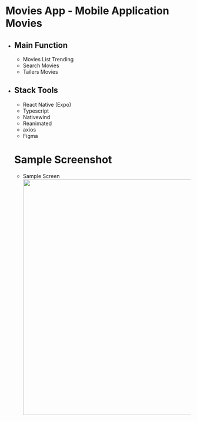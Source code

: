 # Movies App - Mobile Application Movies

- ## Main Function
   - Movies List Trending
   - Search Movies 
   - Tailers Movies

- ## Stack Tools
   - React Native (Expo)
   - Typescript
   - Nativewind 
   - Reanimated
   - axios
   - Figma

  # Sample Screenshot
  - Sample Screen
      <div>
        <img src="https://res.cloudinary.com/dhmfewrsr/image/upload/v1751730516/mockup-movies-app_dybkta.jpg" width="640"/>
      </div>
      